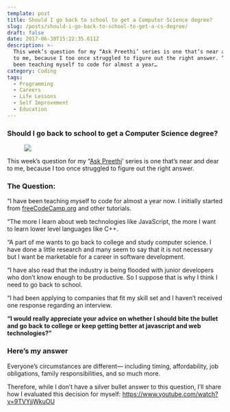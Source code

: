 ```yaml
---
template: post
title: Should I go back to school to get a Computer Science degree?
slug: /posts/should-i-go-back-to-school-to-get-a-cs-degree/
draft: false
date: 2017-06-30T15:22:35.611Z
description: >-
  This week’s question for my “Ask Preethi’ series is one that’s near and dear
  to me, because I too once struggled to figure out the right answer. “I have
  been teaching myself to code for almost a year…
category: Coding
tags:
  - Programming
  - Careers
  - Life Lessons
  - Self Improvement
  - Education
---
```

### Should I go back to school to get a Computer Science degree?

<figure>

![](/media/should-i-go-back-to-school-to-get-a-cs-degree-0.jpeg)

</figure>

This week’s question for my “[Ask Preethi](https://medium.freecodecamp.org/what-are-the-most-challenging-parts-of-your-coding-journey-fbd7d3a7600f)’ series is one that’s near and dear to me, because I too once struggled to figure out the right answer.

### The Question:

“I have been teaching myself to code for almost a year now. I initially started from [freeCodeCamp.org](http://freecodecamp.com/) and other tutorials.

“The more I learn about web technologies like JavaScript, the more I want to learn lower level languages like C++.

“A part of me wants to go back to college and study computer science. I have done a little research and many seem to say that it is not necessary but I want be marketable for a career in software development.

“I have also read that the industry is being flooded with junior developers who don’t know enough to be productive. So I suppose that is why I think I need to go back to school.

“I had been applying to companies that fit my skill set and I haven’t received one response regarding an interview.

**“I would really appreciate your advice on whether I should bite the bullet and go back to college or keep getting better at javascript and web technologies?”**

### Here’s my answer

Everyone’s circumstances are different— including timing, affordability, job obligations, family responsibilities, and so much more.

Therefore, while I don’t have a silver bullet answer to this question, I’ll share how I evaluated this decision for myself: https://www.youtube.com/watch?v=9TVYjjWkuOU

